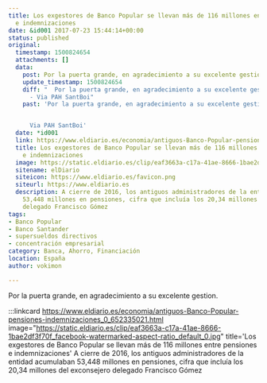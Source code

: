 ```yaml
---
title: Los exgestores de Banco Popular se llevan más de 116 millones entre pensiones
  e indemnizaciones
date: &id001 2017-07-23 15:44:14+00:00
status: published
original:
  timestamp: 1500824654
  attachments: []
  data:
    post: Por la puerta grande, en agradecimiento a su excelente gestion.
    update_timestamp: 1500824654
    diff: "  Por la puerta grande, en agradecimiento a su excelente gestion.\n- \n\
      - Via PAH SantBoi"
    past: 'Por la puerta grande, en agradecimiento a su excelente gestion.


      Via PAH SantBoi'
  date: *id001
  link: https://www.eldiario.es/economia/antiguos-Banco-Popular-pensiones-indemnizaciones_0_652335021.html
  title: Los exgestores de Banco Popular se llevan más de 116 millones entre pensiones
    e indemnizaciones
  image: https://static.eldiario.es/clip/eaf3663a-c17a-41ae-8666-1bae2df3f70f_facebook-watermarked-aspect-ratio_default_0.jpg
  sitename: elDiario
  siteicon: https://www.eldiario.es/favicon.png
  siteurl: https://www.eldiario.es
  description: A cierre de 2016, los antiguos administradores de la entidad acumulaban
    53,448 millones en pensiones, cifra que incluía los 20,34 millones del exconsejero
    delegado Francisco Gómez
tags:
- Banco Popular
- Banco Santander
- supersueldos directivos
- concentración empresarial
category: Banca, Ahorro, Financiación
location: España
author: vokimon

---
```

Por la puerta grande, en agradecimiento a su excelente gestion.

:::linkcard https://www.eldiario.es/economia/antiguos-Banco-Popular-pensiones-indemnizaciones_0_652335021.html image="https://static.eldiario.es/clip/eaf3663a-c17a-41ae-8666-1bae2df3f70f_facebook-watermarked-aspect-ratio_default_0.jpg" title='Los exgestores de Banco Popular se llevan más de 116 millones entre pensiones e indemnizaciones'
    A cierre de 2016, los antiguos administradores de la entidad acumulaban 53,448 millones en pensiones, cifra que incluía los 20,34 millones del exconsejero delegado Francisco Gómez

